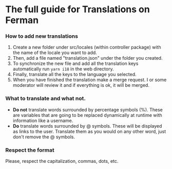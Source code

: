 # The full guide for Translations on Ferman

### How to add new translations

1. Create a new folder under src/locales (within controller package) with the name of the locale you want to add.
2. Then, add a file named "translation.json" under the folder you created.
3. To synchronize the new file and add all the translation keys automatically run `yarn i18` in the web directory.
4. Finally, translate all the keys to the language you selected.
5. When you have finished the translation make a merge request. I or some moderator will review it and if everything is ok, it will be merged.

### What to translate and what not.

- **Do not** translate words surrounded by percentage symbols (%). These are variables that are going to be replaced dynamically at runtime with information like a username.
- **Do** translate words surrounded by @ symbols. These will be displayed as links to the user. Translate them as you would on any other word, just don't remove the @ symbols.

### Respect the format

Please, respect the capitalization, commas, dots, etc.
